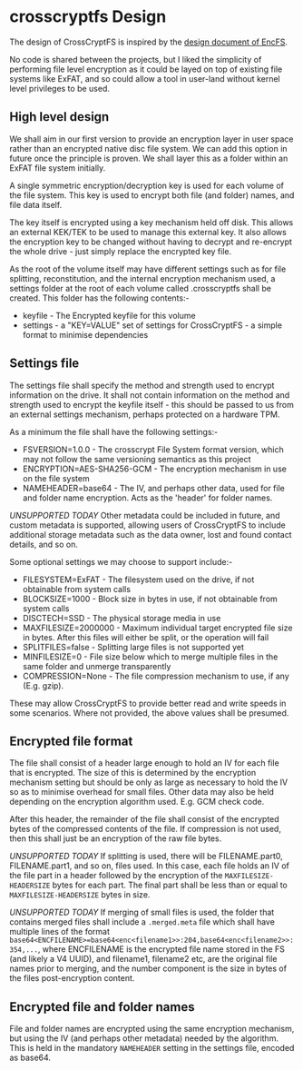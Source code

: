 # crosscryptfs Design

The design of CrossCryptFS is inspired by the 
[design document of EncFS](https://github.com/vgough/encfs/blob/master/DESIGN.md).

No code is shared between the projects, but I liked the simplicity of 
performing file level encryption as it could be layed on top of existing file
systems like ExFAT, and so could allow a tool in user-land without kernel
level privileges to be used.

## High level design

We shall aim in our first version to provide an encryption layer in user space
rather than an encrypted native disc file system. We can add this option in
future once the principle is proven. We shall layer this as a folder within
an ExFAT file system initially.

A single symmetric encryption/decryption key is used for each volume of the 
file system. This key is used to encrypt both file (and folder) names, and file
data itself.

The key itself is encrypted using a key mechanism held off disk. This allows an
external KEK/TEK to be used to manage this external key. It also allows the 
encryption key to be changed without having to decrypt and re-encrypt the whole
drive - just simply replace the encrypted key file.

As the root of the volume itself may have different settings such as for file
splitting, reconstitution, and the internal encryption mechanism used, a 
settings folder at the root of each volume called .crosscryptfs shall be 
created. This folder has the following contents:-

- keyfile - The Encrypted keyfile for this volume
- settings - a "KEY=VALUE" set of settings for CrossCryptFS - a simple format 
to minimise dependencies

## Settings file

The settings file shall specify the method and strength used to encrypt 
information on the drive. It shall not contain information on the method and
strength used to encrypt the keyfile itself - this should be passed to us
from an external settings mechanism, perhaps protected on a hardware TPM.

As a minimum the file shall have the following settings:-

- FSVERSION=1.0.0 - The crosscrypt File System format version, which may not 
follow the same versioning semantics as this project
- ENCRYPTION=AES-SHA256-GCM - The encryption mechanism in use on the file 
system
- NAMEHEADER=base64<binary> - The IV, and perhaps other data, used for file
and folder name encryption. Acts as the 'header' for folder names.

*UNSUPPORTED TODAY* 
Other metadata could be included in future, and custom metadata is supported,
allowing users of CrossCryptFS to include additional storage metadata such as
the data owner, lost and found contact details, and so on.

Some optional settings we may choose to support include:-

- FILESYSTEM=ExFAT - The filesystem used on the drive, if not obtainable from
system calls
- BLOCKSIZE=1000 - Block size in bytes in use, if not obtainable from system
calls
- DISCTECH=SSD - The physical storage media in use
- MAXFILESIZE=2000000 - Maximum individual target encrypted file size in bytes.
After this files will either be split, or the operation will fail
- SPLITFILES=false - Splitting large files is not supported yet
- MINFILESIZE=0 - File size below which to merge multiple files in the same
folder and unmerge transparently
- COMPRESSION=None - The file compression mechanism to use, if any (E.g. gzip).

These may allow CrossCryptFS to provide better read and write speeds in some
scenarios. Where not provided, the above values shall be presumed.

## Encrypted file format

The file shall consist of a header large enough to hold an IV for each file
that is encrypted. The size of this is determined by the encryption mechanism
setting but should be only as large as necessary to hold the IV so as to
minimise overhead for small files. Other data may also be held depending on
the encryption algorithm used. E.g. GCM check code.

After this header, the remainder of the file shall consist of the encrypted
bytes of the compressed contents of the file. If compression is not used, then
this shall just be an encryption of the raw file bytes.

*UNSUPPORTED TODAY*
If splitting is used, there will be FILENAME.part0, FILENAME.part1, and so on, 
files used. In this case, each file holds an IV of the file part in a header
followed by the encryption of the `MAXFILESIZE-HEADERSIZE` bytes for each part.
The final part shall be less than or equal to `MAXFILESIZE-HEADERSIZE` bytes in
size.

*UNSUPPORTED TODAY*
If merging of small files is used, the folder that contains merged files shall
include a `.merged.meta` file which shall have multiple lines of the format  
`base64<ENCFILENAME>=base64<enc<filename1>>:204,base64<enc<filename2>>:354,...`, 
where ENCFILENAME is the encrypted file name stored in the FS (and likely a
V4 UUID), and filename1, filename2 etc, are the original file names prior
to merging, and the number component is the size in bytes of the files
post-encryption content.

## Encrypted file and folder names

File and folder names are encrypted using the same encryption mechanism, but
using the IV (and perhaps other metadata) needed by the algorithm. This is held
in the mandatory `NAMEHEADER` setting in the settings file, encoded as base64.